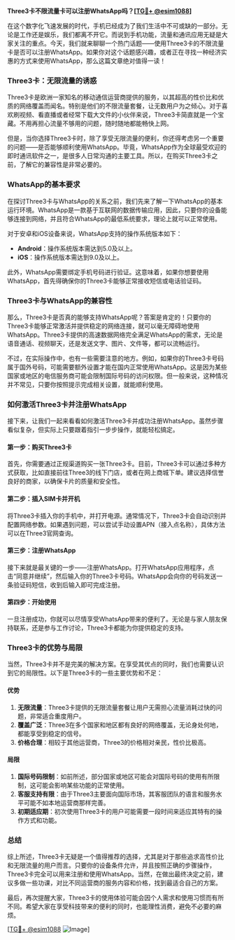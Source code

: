**Three3卡不限流量卡可以注册WhatsApp吗？[[TG💪+ @esim1088](https://t.me/s/esim1088)]**

在这个数字化飞速发展的时代，手机已经成为了我们生活中不可或缺的一部分。无论是工作还是娱乐，我们都离不开它。而说到手机功能，流量和通讯应用无疑是大家关注的重点。今天，我们就来聊聊一个热门话题——使用Three3卡的不限流量卡是否可以注册WhatsApp。如果你对这个话题感兴趣，或者正在寻找一种经济实惠的方式来使用WhatsApp，那么这篇文章绝对值得一读！

### Three3卡：无限流量的诱惑

Three3卡是欧洲一家知名的移动通信运营商提供的服务，以其超高的性价比和优质的网络覆盖而闻名。特别是他们的不限流量套餐，让无数用户为之倾心。对于喜欢刷视频、看直播或者经常下载大文件的小伙伴来说，Three3卡简直就是一个宝藏。不用再担心流量不够用的问题，随时随地都能畅快上网。

但是，当你选择Three3卡时，除了享受无限流量的便利，你还得考虑另一个重要的问题——是否能够顺利使用WhatsApp。毕竟，WhatsApp作为全球最受欢迎的即时通讯软件之一，是很多人日常沟通的主要工具。所以，在购买Three3卡之前，了解它的兼容性是非常必要的。

### WhatsApp的基本要求

在探讨Three3卡与WhatsApp的关系之前，我们先来了解一下WhatsApp的基本运行环境。WhatsApp是一款基于互联网的数据传输应用，因此，只要你的设备能够连接到网络，并且符合WhatsApp的最低系统要求，理论上就可以正常使用。

对于安卓和iOS设备来说，WhatsApp支持的操作系统版本如下：
- **Android**：操作系统版本需达到5.0及以上。
- **iOS**：操作系统版本需达到9.0及以上。

此外，WhatsApp需要绑定手机号码进行验证。这意味着，如果你想要使用WhatsApp，首先得确保你的Three3卡能够正常接收短信或电话验证码。

### Three3卡与WhatsApp的兼容性

那么，Three3卡是否真的能够支持WhatsApp呢？答案是肯定的！只要你的Three3卡能够正常激活并提供稳定的网络连接，就可以毫无障碍地使用WhatsApp。Three3卡提供的高速数据网络完全满足WhatsApp的需求，无论是语音通话、视频聊天，还是发送文字、图片、文件等，都可以流畅运行。

不过，在实际操作中，也有一些需要注意的地方。例如，如果你的Three3卡号码属于国外号码，可能需要额外设置才能在国内正常使用WhatsApp。这是因为某些国家或地区的电信服务商可能会限制国际号码的访问权限。但一般来说，这种情况并不常见，只要你按照提示完成相关设置，就能顺利使用。

### 如何激活Three3卡并注册WhatsApp

接下来，让我们一起来看看如何激活Three3卡并成功注册WhatsApp。虽然步骤看似复杂，但实际上只要跟着指引一步步操作，就能轻松搞定。

#### 第一步：购买Three3卡

首先，你需要通过正规渠道购买一张Three3卡。目前，Three3卡可以通过多种方式获取，比如直接前往Three3的线下门店，或者在网上商城下单。建议选择信誉良好的商家，以确保卡片的质量和安全性。

#### 第二步：插入SIM卡并开机

将Three3卡插入你的手机中，并打开电源。通常情况下，Three3卡会自动识别并配置网络参数。如果遇到问题，可以尝试手动设置APN（接入点名称），具体方法可以在Three3官网查询。

#### 第三步：注册WhatsApp

接下来就是最关键的一步——注册WhatsApp。打开WhatsApp应用程序，点击“同意并继续”，然后输入你的Three3卡号码。WhatsApp会向你的号码发送一条验证码短信，收到后输入即可完成注册。

#### 第四步：开始使用

一旦注册成功，你就可以尽情享受WhatsApp带来的便利了。无论是与家人朋友保持联系，还是参与工作讨论，Three3卡都能为你提供稳定的支持。

### Three3卡的优势与局限

当然，Three3卡并不是完美的解决方案。在享受其优点的同时，我们也需要认识到它的局限性。以下是Three3卡的一些主要优势和不足：

#### 优势

1. **无限流量**：Three3卡提供的无限流量套餐让用户无需担心流量消耗过快的问题，非常适合重度用户。
2. **覆盖广泛**：Three3在多个国家和地区都有良好的网络覆盖，无论身处何地，都能享受到稳定的信号。
3. **价格合理**：相较于其他运营商，Three3的价格相对亲民，性价比极高。

#### 局限

1. **国际号码限制**：如前所述，部分国家或地区可能会对国际号码的使用有所限制，这可能会影响某些功能的正常使用。
2. **客服支持有限**：由于Three3主要面向国际市场，其客服团队的语言和服务水平可能不如本地运营商那样完善。
3. **初期适应期**：初次使用Three3卡的用户可能需要一段时间来适应其特有的操作方式和功能。

### 总结

综上所述，Three3卡无疑是一个值得推荐的选择，尤其是对于那些追求高性价比和无限流量的用户而言。只要你的设备条件允许，并且按照正确的步骤操作，Three3卡完全可以用来注册和使用WhatsApp。当然，在做出最终决定之前，建议多做一些功课，对比不同运营商的服务内容和价格，找到最适合自己的方案。

最后，再次提醒大家，Three3卡的使用体验可能会因个人需求和使用习惯而有所不同。希望大家在享受科技带来的便利的同时，也能理性消费，避免不必要的麻烦。

[[TG💪+ @esim1088](https://t.me/s/esim1088) ![Image](https://i.postimg.cc/4NQfJmqS/Snipaste-2025-05-13-00-14-12.png)]